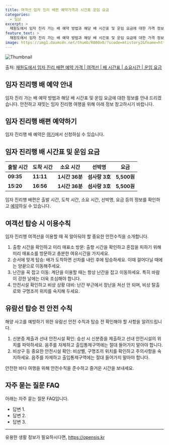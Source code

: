 ```yaml
---
title: 여객선 임자 진리 배편 예약가격과 시간표 운임 요금
categories:
  - 일상
excerpt: >
  재원도에서 임자 진리 가는 배 예약 방법과 해당 배 시간표 및 운임 요금에 대한 가격 정보를 안내 드리겠습니다. 안전하고 재밋는 임자 진리행 여행을 위해 아래 정보 참고하시기 바랍니다. 임자 진리행 배편 예약하기 👈 클릭재원도에서 임자 진리행 배 시간표출발 시간도착 시간소요 시간선박명요금09:3511:111시간 36분섬사랑 3호5,500원15:2016:561시간 36분섬사랑 3호5,500원임자 진리행 배편 예약하기 👈 클릭재원도에서 임자 진리행 여객선 탑승 시 이용수칙여객선을 이용할 때 꼭 알아둬야 할 중요한 안전수칙을 소개합니다. 1) 출항 시간을 확인하고 미리 매표소 방문 출항 시간을 확인하고 혼잡을 피하기 위해 미리 매표소를 방문하고 충분한 여유시간을 가지세요. 2) 순서에 맞게 탑승 배가 도착하면..
feature_text: >
  재원도에서 임자 진리 가는 배 예약 방법과 해당 배 시간표 및 운임 요금에 대한 가격 정보를 안내 드리겠습니다. 안전하고 재밋는 임자 진리행 여행을 위해 아래 정보 참고하시기 바랍니다. 임자 진리행 배편 예약하기 👈 클릭재원도에서 임자 진리행 배 시간표출발 시간도착 시간소요 시간선박명요금09:3511:111시간 36분섬사랑 3호5,500원15:2016:561시간 36분섬사랑 3호5,500원임자 진리행 배편 예약하기 👈 클릭재원도에서 임자 진리행 여객선 탑승 시 이용수칙여객선을 이용할 때 꼭 알아둬야 할 중요한 안전수칙을 소개합니다. 1) 출항 시간을 확인하고 미리 매표소 방문 출항 시간을 확인하고 혼잡을 피하기 위해 미리 매표소를 방문하고 충분한 여유시간을 가지세요. 2) 순서에 맞게 탑승 배가 도착하면..
image: https://img1.daumcdn.net/thumb/R800x0/?scode=mtistory2&fname=https%3A%2F%2Fblog.kakaocdn.net%2Fdn%2FbEpHDH%2FbtsHB5TbJrz%2F9xNtUn1HPvql2XKBBMbMO0%2Fimg.webp
---
```


![Thumbnail](https://img1.daumcdn.net/thumb/R800x0/?scode=mtistory2&fname=https%3A%2F%2Fblog.kakaocdn.net%2Fdn%2FbEpHDH%2FbtsHB5TbJrz%2F9xNtUn1HPvql2XKBBMbMO0%2Fimg.webp)

<p>출처: <a href="https://opensis.kr/entry/%EC%9E%AC%EC%9B%90%EB%8F%84%EC%97%90%EC%84%9C-%EC%9E%84%EC%9E%90-%EC%A7%84%EB%A6%AC-%EB%B0%B0%ED%8E%B8-%EC%98%88%EC%95%BD-%EA%B0%80%EA%B2%A9-%EC%97%AC%EA%B0%9D%EC%84%A0-%EB%B0%B0-%EC%8B%9C%EA%B0%84%ED%91%9C-%EC%86%8C%EC%9A%94%EC%8B%9C%EA%B0%84-%EC%9A%B4%EC%9E%84-%EC%9A%94%EA%B8%88" rel="dofollow">재원도에서 임자 진리 배편 예약 가격 | 여객선 | 배 시간표 | 소요시간 | 운임 요금</a> </p>

## 임자 진리행 배 예약 안내

임자 진리 가는 배 예약 방법과 해당 배 시간표 및 운임 요금에 대한 정보를 안내 드리겠습니다. 안전하고 재밋는 임자 진리행 여행을 위해
아래 정보 참고하시기 바랍니다.

## **임자 진리행 배편 예약하기**

임자 진리행 배 예약은 [여기](https://www.imjatravel.com/booking)에서 신청하실 수 있습니다.

## 임자 진리행 배 시간표 및 운임 요금

출발 시간 | 도착 시간 | 소요 시간 | 선박명 | 요금  
---|---|---|---|---  
**09:35** | **11:11** | **1시간 36분** | **섬사랑 3호** | **5,500원**  
**15:20** | **16:56** | **1시간 36분** | **섬사랑 3호** | **5,500원**  
  
임자 진리행 배편은 출발 시간, 도착 시간, 소요 시간, 선박명, 요금 등의 정보를 확인하고
[예약](https://www.imjatravel.com/booking)하실 수 있습니다.

## **여객선 탑승 시 이용수칙**

임자 진리행 여객선을 이용할 때 꼭 알아둬야 할 중요한 안전수칙을 소개합니다.

  1. 출항 시간을 확인하고 미리 매표소 방문: 출항 시간을 확인하고 혼잡을 피하기 위해 미리 매표소를 방문하고 충분한 여유시간을 가지세요.
  2. 순서에 맞게 탑승: 배가 도착하면 선차를 내린 후에 탑승하세요. 이때 걸어다닐 때에는 양끝으로 이동해주세요.
  3. 난간을 꼭 잡고 이동: 계단을 이용할 때는 항상 난간을 잡고 이동하세요. 특히 바람이 강한 날에는 더욱 조심해야 합니다.
  4. 안전시설 확인하고 비상 상황 대비: 난간 부근에서 장난을 쳐선 안 되며, 비상 탈출로와 구명조끼 위치를 숙지해 두세요.

## **유람선 탑승 전 안전 수칙**

해양 사고를 예방하기 위한 유람선 안전 수칙과 탑승 전 확인해야 할 사항을 알려드립니다.

  1. 신분증 제출과 선내 안전시설 확인: 승선 시 신분증을 제출하고 선내 안전시설의 위치를 파악하세요. 음주를 자제하고 출입통제구역에는 절대 들어가지 말아야 합니다.
  2. 비상구 등 중요한 안전시설 확인: 비상벨, 구명조끼 위치를 확인하고 주의사항을 숙지하세요. 음주를 자제하고 출입통제구역에는 절대 들어가지 말아야 합니다.

안전한 바다 여행을 위해 안전수칙을 준수하고 즐거운 시간을 보내세요.

## 자주 묻는 질문 FAQ

아래는 자주 묻는 질문 FAQ입니다.

  * 답변 1.
  * 답변 2.
  * 답변 3.

* * *



 

유용한 생활 정보가 필요하시다면, <a href="https://opensis.kr" rel="dofollow">https://opensis.kr</a>


